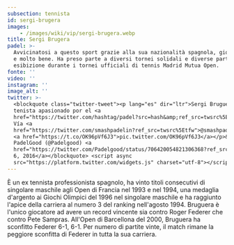 ```yaml
---
subsection: tennista
id: sergi-brugera
images: 
    - /images/wiki/vip/sergi-brugera.webp
title: Sergi Brugera
padel: >-
  Avvicinatosi a questo sport grazie alla sua nazionalità spagnola, gioca spesso
  e molto bene. Ha preso parte a diversi tornei solidali e diverse partite di
  esibizione durante i tornei ufficiali di tennis Madrid Mutua Open.
fonte: ''
video: ''
instagram: ''
image_alt: ''
twitter: >-
  <blockquote class="twitter-tweet"><p lang="es" dir="ltr">Sergi Bruguera, otro
  tenista apasionado por el <a
  href="https://twitter.com/hashtag/padel?src=hash&amp;ref_src=twsrc%5Etfw">#padel</a>.
  Vía <a
  href="https://twitter.com/smashpadelin?ref_src=twsrc%5Etfw">@smashpadelin</a>
  <a href="https://t.co/OK96pVf6J3">pic.twitter.com/OK96pVf6J3</a></p>&mdash;
  PadelGood (@Padelgood) <a
  href="https://twitter.com/Padelgood/status/706420054821306368?ref_src=twsrc%5Etfw">March
  6, 2016</a></blockquote> <script async
  src="https://platform.twitter.com/widgets.js" charset="utf-8"></script>
---
```

È un ex tennista professionista spagnolo, ha vinto titoli consecutivi di singolare maschile agli Open di Francia nel 1993 e nel 1994, una medaglia d'argento ai Giochi Olimpici del 1996 nel singolare maschile e ha raggiunto l'apice della carriera al numero 3 del ranking nell'agosto 1994. Bruguera è l'unico giocatore ad avere un record vincente sia contro Roger Federer che contro Pete Sampras. All'Open di Barcellona del 2000, Bruguera ha sconfitto Federer 6-1, 6-1. Per numero di partite vinte, il match rimane la peggiore sconfitta di Federer in tutta la sua carriera.